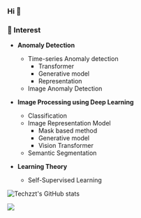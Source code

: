 ### Hi 👋

### 🌱 Interest
- **Anomaly Detection**
    - Time-series Anomaly detection 
        - Transformer
        - Generative model 
        - Representation
    - Image Anomaly Detection
    
- **Image Processing using Deep Learning**
    - Classification
    - Image Representation Model 
        - Mask based method
        - Generative model
        - Vision Transformer 
    - Semantic Segmentation

- **Learning Theory**
    - Self-Supervised Learning 
    
<!--
**techzzt/techzzt** is a ✨ _special_ ✨ repository because its `README.md` (this file) appears on your GitHub profile.

Here are some ideas to get you started:

- 🔭 I’m currently working on ...
- 🌱 I’m currently learning ...
- 👯 I’m looking to collaborate on ...
- 🤔 I’m looking for help with ...
- 💬 Ask me about ...
- 📫 How to reach me: ...
- 😄 Pronouns: ...
- ⚡ Fun fact: ...
-->

![Techzzt's GitHub stats](https://github-readme-stats.vercel.app/api?username=techzzt&show_icons=true&theme=vue)

<!--https://img.shields.io/badge/텍스트-뱃지컬러?style=flat-square&logo=이모지이름&logoColor=white-->
<img src="https://img.shields.io/badge/Python-3766AB?style=flat-square&logo=Python&logoColor=white"/></a>
